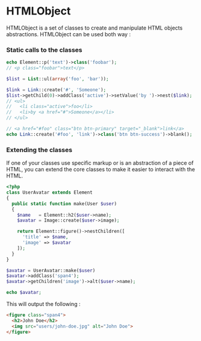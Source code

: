 HTMLObject
===========

HTMLObject is a set of classes to create and manipulate HTML objects abstractions. HTMLObject can be used both way :

### Static calls to the classes

```php
echo Element::p('text')->class('foobar');
// <p class="foobar">text</p>
```

```php
$list = List::ul(array('foo', 'bar'));

$link = Link::create('#', 'Someone');
$list->getChild(0)->addClass('active')->setValue('by ')->nest($link);
// <ul>
//   <li class="active">foo</li>
//   <li>by <a href="#">Someone</a></li>
// </ul>
```

```php
// <a href="#foo" class="btn btn-primary" target="_blank">link</a>
echo Link::create('#foo', 'link')->class('btn btn-success')->blank();
```

### Extending the classes

If one of your classes use specific markup or is an abstraction of a piece of HTML, you can extend the core classes to make it easier to interact with the HTML.

```php
<?php
class UserAvatar extends Element
{
  public static function make(User $user)
  {
    $name   = Element::h2($user->name);
    $avatar = Image::create($user->image);

    return Element::figure()->nestChildren([
      'title' => $name,
      'image' => $avatar
    ]);
  }
}

$avatar = UserAvatar::make($user)
$avatar->addClass('span4');
$avatar->getChildren('image')->alt($user->name);

echo $avatar;
```

This will output the following :

```html
<figure class="span4">
  <h2>John Doe</h2>
  <img src="users/john-doe.jpg" alt="John Doe">
</figure>
```
